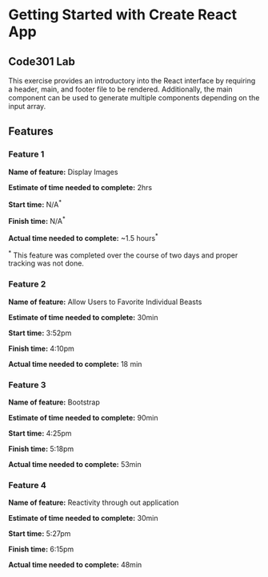 # Getting Started with Create React App

## Code301 Lab

This exercise provides an introductory into the React interface by requiring a header, main, and footer file to be rendered. Additionally, the main component can be used to generate multiple components depending on the input array.

## Features

### Feature 1

**Name of feature:** Display Images

**Estimate of time needed to complete:** 2hrs

**Start time:** N/A<sup>*</sup>

**Finish time:** N/A<sup>*</sup>

**Actual time needed to complete:** ~1.5 hours<sup>*</sup>

<sup>*</sup> This feature was completed over the course of two days and proper tracking was not done.

### Feature 2

**Name of feature:** Allow Users to Favorite Individual Beasts

**Estimate of time needed to complete:** 30min

**Start time:** 3:52pm

**Finish time:** 4:10pm

**Actual time needed to complete:** 18 min

### Feature 3

**Name of feature:** Bootstrap

**Estimate of time needed to complete:** 90min

**Start time:** 4:25pm

**Finish time:** 5:18pm

**Actual time needed to complete:** 53min

### Feature 4

**Name of feature:** Reactivity through out application

**Estimate of time needed to complete:** 30min

**Start time:** 5:27pm

**Finish time:** 6:15pm

**Actual time needed to complete:** 48min
